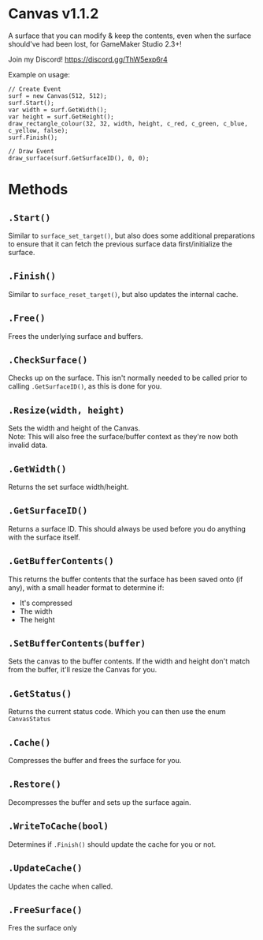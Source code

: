# Canvas v1.1.2
A surface that you can modify & keep the contents, even when the surface should've had been lost, for GameMaker Studio 2.3+!

Join my Discord! https://discord.gg/ThW5exp6r4

Example on usage:
```gml
// Create Event
surf = new Canvas(512, 512);
surf.Start();
var width = surf.GetWidth();
var height = surf.GetHeight();
draw_rectangle_colour(32, 32, width, height, c_red, c_green, c_blue, c_yellow, false);
surf.Finish();

// Draw Event
draw_surface(surf.GetSurfaceID(), 0, 0);
```

# Methods

## `.Start()`<br>
Similar to `surface_set_target()`, but also does some additional preparations to ensure that it can fetch the previous surface data first/initialize the surface.

## `.Finish()`<br>
Similar to `surface_reset_target()`, but also updates the internal cache.

## `.Free()`<br>
Frees the underlying surface and buffers.

## `.CheckSurface()`<br>
Checks up on the surface. This isn't normally needed to be called prior to calling `.GetSurfaceID()`, as this is done for you.

## `.Resize(width, height)`<br>
Sets the width and height of the Canvas.<br>
Note: This will also free the surface/buffer context as they're now both invalid data.

## `.GetWidth()`
Returns the set surface width/height.

## `.GetSurfaceID()`<br>
Returns a surface ID. This should always be used before you do anything with the surface itself.

## `.GetBufferContents()`<br>
This returns the buffer contents that the surface has been saved onto (if any), with a small header format to determine if:<br>
- It's compressed
- The width
- The height

## `.SetBufferContents(buffer)`<br>
Sets the canvas to the buffer contents. If the width and height don't match from the buffer, it'll resize the Canvas for you.

## `.GetStatus()`<br>
Returns the current status code. Which you can then use the enum `CanvasStatus`

## `.Cache()`<br>
Compresses the buffer and frees the surface for you.

## `.Restore()`<br>
Decompresses the buffer and sets up the surface again.

## `.WriteToCache(bool)`<br>
Determines if `.Finish()` should update the cache for you or not.

## `.UpdateCache()`<br>
Updates the cache when called.

## `.FreeSurface()`<br>
Fres the surface only